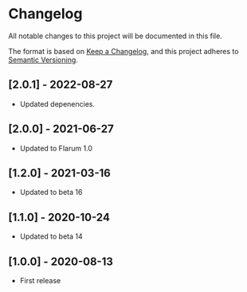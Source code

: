 # Changelog

All notable changes to this project will be documented in this file.

The format is based on [Keep a Changelog](https://keepachangelog.com/en/1.0.0/),
and this project adheres to [Semantic Versioning](https://semver.org/spec/v2.0.0.html).

## [2.0.1] - 2022-08-27

- Updated depenencies.

## [2.0.0] - 2021-06-27

- Updated to Flarum 1.0

## [1.2.0] - 2021-03-16

- Updated to beta 16

## [1.1.0] - 2020-10-24

- Updated to beta 14

## [1.0.0] - 2020-08-13

- First release
